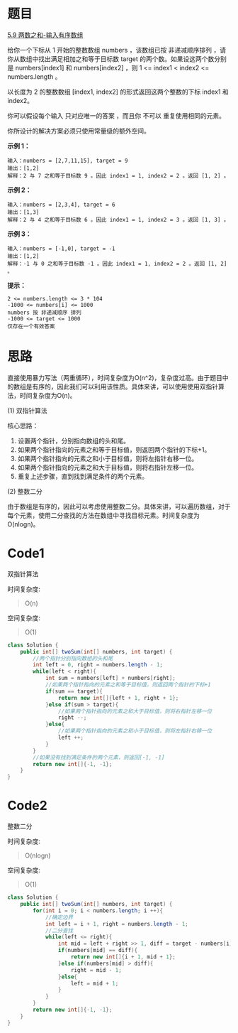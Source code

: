 # 题目
[5.9 两数之和-输入有序数组](https://leetcode.cn/problems/two-sum-ii-input-array-is-sorted/description/)

给你一个下标从 1 开始的整数数组 numbers ，该数组已按 非递减顺序排列  ，请你从数组中找出满足相加之和等于目标数 target 的两个数。如果设这两个数分别是 numbers[index1] 和 numbers[index2] ，则 1 <= index1 < index2 <= numbers.length 。

以长度为 2 的整数数组 [index1, index2] 的形式返回这两个整数的下标 index1 和 index2。

你可以假设每个输入 只对应唯一的答案 ，而且你 不可以 重复使用相同的元素。

你所设计的解决方案必须只使用常量级的额外空间。


**示例 1：**

``` 
输入：numbers = [2,7,11,15], target = 9
输出：[1,2]
解释：2 与 7 之和等于目标数 9 。因此 index1 = 1, index2 = 2 。返回 [1, 2] 。
```

**示例 2：**
``` 
输入：numbers = [2,3,4], target = 6
输出：[1,3]
解释：2 与 4 之和等于目标数 6 。因此 index1 = 1, index2 = 3 。返回 [1, 3] 。
```

**示例 3：**
``` 
输入：numbers = [-1,0], target = -1
输出：[1,2]
解释：-1 与 0 之和等于目标数 -1 。因此 index1 = 1, index2 = 2 。返回 [1, 2] 。
```

**提示：**
``` 
2 <= numbers.length <= 3 * 104
-1000 <= numbers[i] <= 1000
numbers 按 非递减顺序 排列
-1000 <= target <= 1000
仅存在一个有效答案
```

# 思路
直接使用暴力写法（两重循环），时间复杂度为O(n^2)，复杂度过高。由于题目中的数组是有序的，因此我们可以利用该性质。具体来讲，可以使用使用双指针算法，时间复杂度为O(n)。

(1) 双指针算法

核心思路：
1. 设置两个指针，分别指向数组的头和尾。
2. 如果两个指针指向的元素之和等于目标值，则返回两个指针的下标+1。
3. 如果两个指针指向的元素之和小于目标值，则将左指针右移一位。
4. 如果两个指针指向的元素之和大于目标值，则将右指针左移一位。
5. 重复上述步骤，直到找到满足条件的两个元素。

(2) 整数二分

由于数组是有序的，因此可以考虑使用整数二分。具体来讲，可以遍历数组，对于每个元素，使用二分查找的方法在数组中寻找目标元素。时间复杂度为O(nlogn)。

# Code1
双指针算法

时间复杂度:
>O(n)

空间复杂度:
> O(1)  

```java
class Solution {
    public int[] twoSum(int[] numbers, int target) {
        //两个指针分别指向数组的头和尾
        int left = 0, right = numbers.length - 1;
        while(left < right){
            int sum = numbers[left] + numbers[right];
            //如果两个指针指向的元素之和等于目标值，则返回两个指针的下标+1
            if(sum == target){
                return new int[]{left + 1, right + 1};
            }else if(sum > target){
                //如果两个指针指向的元素之和大于目标值，则将右指针左移一位
                right --;
            }else{
                //如果两个指针指向的元素之和小于目标值，则将左指针右移一位
                left ++;
            }
        }
        //如果没有找到满足条件的两个元素，则返回[-1, -1]
        return new int[]{-1, -1};
    }
}
```

# Code2
整数二分

时间复杂度:
>O(nlogn)

空间复杂度:
> O(1)
```java
class Solution {
    public int[] twoSum(int[] numbers, int target) {
        for(int i = 0; i < numbers.length; i ++){
            //确定边界
            int left = i + 1, right = numbers.length - 1;
            //二分查找
            while(left <= right){
                int mid = left + right >> 1, diff = target - numbers[i];
                if(numbers[mid] == diff){
                    return new int[]{i + 1, mid + 1}; 
                }else if(numbers[mid] > diff){
                    right = mid - 1;
                }else{
                    left = mid + 1;
                }
            }
        }
        return new int[]{-1, -1};
    }
}
```
